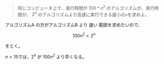 <!--
<script type="text/javascript" async
  src="https://cdnjs.cloudflare.com/ajax/libs/mathjax/2.7.7/MathJax.js?config=TeX-MML-AM_CHTML">
</script>
-->
> 同じコンピュータ上で、実行時間が $100*n^2$ のアルゴリズムが、実行時間が、 $2^n$ のアルゴリズムより高速に実行できる最小の`n`を求めよ。 

アルゴリズムA の方がアルゴリズムB より 速い 範囲を求めたいので、

$$
100n^2 < 2^n
$$

をとく。

$n<15$では、$2^n$ が $100n^2$ より早くなる。